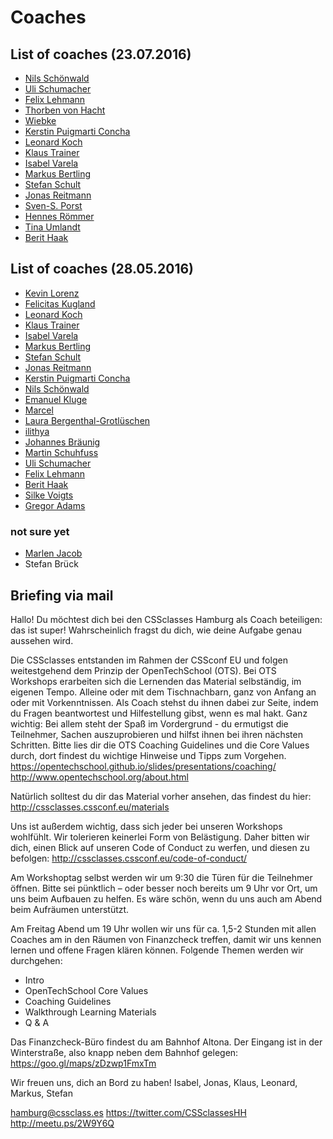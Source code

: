 # Coaches

## List of coaches (23.07.2016)
* [Nils Schönwald](http://www.meetup.com/de-DE/opentechschool-hamburg/members/163429662/)
* [Uli Schumacher](https://github.com/Shoom)
* [Felix Lehmann](http://github.com/FelixLehmannBLN)
* [Thorben von Hacht](http://www.meetup.com/de-DE/opentechschool-hamburg/members/193488572/)
* [Wiebke](http://www.meetup.com/de-DE/opentechschool-hamburg/members/203240050/)
* [Kerstin Puigmarti Concha](http://www.meetup.com/opentechschool-hamburg/members/39183352/)
* [Leonard Koch](https://github.com/LeonardKoch)
* [Klaus Trainer](https://github.com/KlausTrainer)
* [Isabel Varela](https://github.com/fallera)
* [Markus Bertling](https://github.com/HerrBertling)
* [Stefan Schult](https://github.com/Schubidu)
* [Jonas Reitmann](https://github.com/jonicious)
* [Sven-S. Porst](https://github.com/ssp)
* [Hennes Römmer](https://github.com/Hennnnes)
* [Tina Umlandt](https://github.com/klyrr)
* [Berit Haak](https://twitter.com/abgehaakt)

## List of coaches (28.05.2016)

* [Kevin Lorenz](https://github.com/verpixelt)
* [Felicitas Kugland](https://github.com/kotzendekrabbe)
* [Leonard Koch](https://github.com/LeonardKoch)
* [Klaus Trainer](https://github.com/KlausTrainer)
* [Isabel Varela](https://github.com/fallera)
* [Markus Bertling](https://github.com/HerrBertling)
* [Stefan Schult](https://github.com/Schubidu)
* [Jonas Reitmann](https://github.com/jonicious)
* [Kerstin Puigmarti Concha](http://www.meetup.com/opentechschool-hamburg/members/39183352/)
* [Nils Schönwald](http://www.meetup.com/de-DE/opentechschool-hamburg/members/163429662/)
* [Emanuel Kluge](https://github.com/herschel666)
* [Marcel](http://www.meetup.com/de-DE/opentechschool-hamburg/members/202529655/)
* [Laura Bergenthal-Grotlüschen](http://www.meetup.com/de-DE/opentechschool-hamburg/members/202711065/)
* [ilithya](http://www.meetup.com/opentechschool-hamburg/members/186473647/)
* [Johannes Bräunig](http://www.meetup.com/opentechschool-hamburg/members/201301706/)
* [Martin Schuhfuss](http://twitter.com/usefulthink)
* [Uli Schumacher](https://github.com/Shoom)
* [Felix Lehmann](http://github.com/FelixLehmannBLN)
* [Berit Haak](https://twitter.com/abgehaakt)
* [Silke Voigts](https://twitter.com/silkine)
* [Gregor Adams](https://twitter.com/GregorAdams)

### not sure yet
* [Marlen Jacob](http://www.meetup.com/de-DE/opentechschool-hamburg/members/64503762/)
* Stefan Brück

## Briefing via mail

Hallo! Du möchtest dich bei den CSSclasses Hamburg als Coach beteiligen: das ist super!
Wahrscheinlich fragst du dich, wie deine Aufgabe genau aussehen wird.

Die CSSclasses entstanden im Rahmen der CSSconf EU und folgen weitestgehend dem Prinzip der OpenTechSchool (OTS). Bei OTS Workshops erarbeiten sich die Lernenden das Material selbständig, im eigenen Tempo. Alleine oder mit dem Tischnachbarn, ganz von Anfang an oder mit Vorkenntnissen. Als Coach stehst du ihnen dabei zur Seite, indem du Fragen beantwortest und Hilfestellung gibst, wenn es mal hakt. Ganz wichtig: Bei allem steht der Spaß im Vordergrund - du ermutigst die Teilnehmer, Sachen auszuprobieren und hilfst ihnen bei ihren nächsten Schritten.
Bitte lies dir die OTS Coaching Guidelines und die Core Values durch, dort findest du wichtige Hinweise und Tipps zum Vorgehen.
https://opentechschool.github.io/slides/presentations/coaching/
http://www.opentechschool.org/about.html

Natürlich solltest du dir das Material vorher ansehen, das findest du hier: http://cssclasses.cssconf.eu/materials

Uns ist außerdem wichtig, dass sich jeder bei unseren Workshops wohlfühlt. Wir tolerieren keinerlei Form von Belästigung. Daher bitten wir dich, einen Blick auf unseren Code of Conduct zu werfen, und diesen zu befolgen: http://cssclasses.cssconf.eu/code-of-conduct/

Am Workshoptag selbst werden wir um 9:30 die Türen für die Teilnehmer öffnen. Bitte sei pünktlich – oder besser noch bereits um 9 Uhr vor Ort, um uns beim Aufbauen zu helfen. Es wäre schön, wenn du uns auch am Abend beim Aufräumen unterstützt.

Am Freitag Abend um 19 Uhr wollen wir uns für ca. 1,5-2 Stunden mit allen Coaches am in den Räumen von Finanzcheck treffen, damit wir uns kennen lernen und offene Fragen klären können. Folgende Themen werden wir durchgehen:

* Intro
* OpenTechSchool Core Values
* Coaching Guidelines
* Walkthrough Learning Materials
* Q & A

Das Finanzcheck-Büro findest du am Bahnhof Altona. Der Eingang ist in der Winterstraße, also knapp neben dem Bahnhof gelegen: https://goo.gl/maps/zDzwp1FmxTm

Wir freuen uns, dich an Bord zu haben!
Isabel, Jonas, Klaus, Leonard, Markus, Stefan

hamburg@cssclass.es
https://twitter.com/CSSclassesHH
http://meetu.ps/2W9Y6Q
